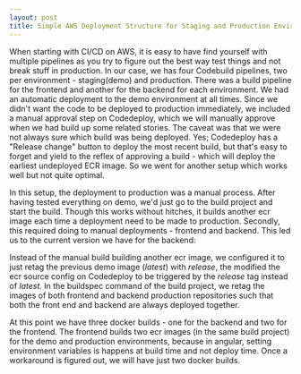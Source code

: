 ```yaml
---
layout: post
title: Simple AWS Deployment Structure for Staging and Production Environments
---
```


When starting with CI/CD on AWS, it is easy to have find yourself with multiple pipelines as you try to figure out the best way test things and not break stuff in production. In our case, we has four Codebuild pipelines, two per environment - staging(demo) and production. There was a build pipeline for the frontend and another for the backend for each environment. We had an automatic deployment to the demo environment at all times. Since we didn't want the code to be deployed to production immediately, we included a manual approval step on Codedeploy, which we will manually approve when we had build up some related stories. The caveat was that we were not always sure which build was being deployed. Yes; Codedeploy has a "Release change" button to deploy the most recent build, but that's easy to forget and yield to the reflex of approving a build - which will deploy the earliest undeployed ECR image. So we went for another setup which works well but not quite optimal. 

In this setup, the deployment to production was a manual process. After having tested everything on demo, we'd just go to the build project and start the build. Though this works without hitches, it builds another ecr image each time a deployment need to be made to production. Secondly, this required doing to manual deployments - frontend and backend. This led us to the current version we have for the backend:

Instead of the manual build building another ecr image, we configured it to just retag the previous demo image (_latest_) with _release_, the modified the ecr source config on Codedeploy to be triggered by the _release_ tag instead of _latest_. In the buildspec command of the build project, we retag the images of both frontend and backend production repositories such that both the front end and backend are always deployed together.

At this point we have three docker builds - one for the backend and two for the frontend. The frontend builds two ecr images (in the same build project) for the demo and production environments, because in angular, setting environment variables is happens at build time and not deploy time. Once a workaround is figured out, we will have just two docker builds.
